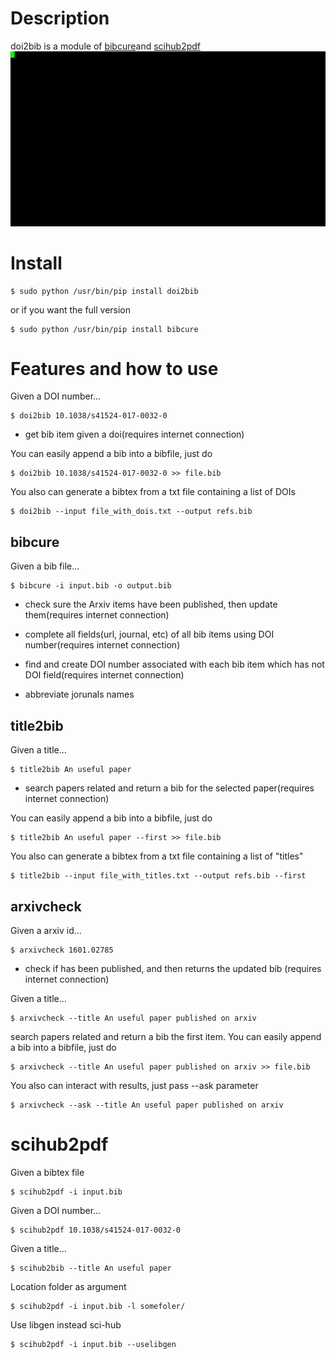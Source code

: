 # Description
doi2bib is a module of [bibcure](https://github.com/bibcure/bibcure)and [scihub2pdf](https://github.com/bibcure/scihub2pdf)
![](https://raw.githubusercontent.com/bibcure/logo/master/gifs/doi2bib.gif) 

# Install

```
$ sudo python /usr/bin/pip install doi2bib
```
or if you want the full version

```
$ sudo python /usr/bin/pip install bibcure
```
# Features and how to use


Given a DOI number...

```
$ doi2bib 10.1038/s41524-017-0032-0
```

* get bib item given a doi(requires
internet connection)

You can easily append
a bib into a bibfile, just do

```
$ doi2bib 10.1038/s41524-017-0032-0 >> file.bib
```

You also can generate a bibtex from a txt file containing a list of DOIs

```
$ doi2bib --input file_with_dois.txt --output refs.bib
```

## bibcure

Given a bib file...

```
$ bibcure -i input.bib -o output.bib
```

* check sure the Arxiv items have been published, then update them(requires
internet connection)

* complete all fields(url, journal, etc) of all bib items using DOI number(requires
internet connection)

* find and create DOI number associated with each bib item which has not
DOI field(requires
internet connection)

* abbreviate jorunals names


## title2bib

Given a title...

```
$ title2bib An useful paper
```

* search papers related and return a bib for the selected paper(requires
internet connection)

You can easily append
a bib into a bibfile, just do

```
$ title2bib An useful paper --first >> file.bib
```

You also can generate a bibtex from a txt file containing a list of "titles"

```
$ title2bib --input file_with_titles.txt --output refs.bib --first
```

## arxivcheck

Given a arxiv id...

```
$ arxivcheck 1601.02785
```

* check if has been published, and then returns the updated bib (requires internet connection)

Given a title...

```
$ arxivcheck --title An useful paper published on arxiv
```

search papers related and return a bib the first item.
You can easily append a bib into a bibfile, just do

```
$ arxivcheck --title An useful paper published on arxiv >> file.bib
```

You also can interact with results, just pass --ask parameter

```
$ arxivcheck --ask --title An useful paper published on arxiv
```

# scihub2pdf

Given a bibtex file

```
$ scihub2pdf -i input.bib
```

Given a DOI number...

```
$ scihub2pdf 10.1038/s41524-017-0032-0
```

Given a title...

```
$ scihub2bib --title An useful paper
```

Location folder as argument

```
$ scihub2pdf -i input.bib -l somefoler/
```

Use libgen instead sci-hub

```
$ scihub2pdf -i input.bib --uselibgen
```
